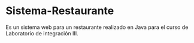 # Sistema-Restaurante
Es un sistema web para un restaurante realizado en Java para el curso de Laboratorio de integración III.

